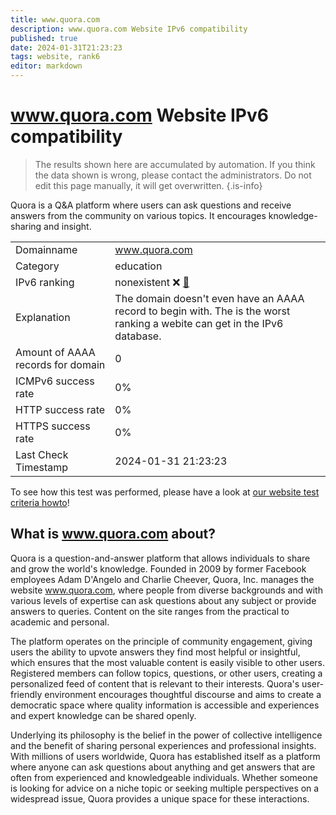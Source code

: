 ```yaml
---
title: www.quora.com
description: www.quora.com Website IPv6 compatibility
published: true
date: 2024-01-31T21:23:23
tags: website, rank6
editor: markdown
---
```


# www.quora.com Website IPv6 compatibility

> The results shown here are accumulated by automation. If you think the data shown is wrong, please contact the administrators. 
> Do not edit this page manually, it will get overwritten.
{.is-info}

Quora is a Q&A platform where users can ask questions and receive answers from the community on various topics. It encourages knowledge-sharing and insight.


|   |   |
| - | - |
| Domainname | www.quora.com
| Category | education |
| IPv6 ranking | nonexistent :x: [🔗](/howto/ranking) |
| Explanation | The domain doesn't even have an AAAA record to begin with. The is the worst ranking a webite can get in the IPv6 database. |
| Amount of AAAA records for domain | 0 |
| ICMPv6 success rate | 0%|
| HTTP success rate | 0% |
| HTTPS success rate | 0% |
| Last Check Timestamp | 2024-01-31 21:23:23 |

To see how this test was performed, please have a look at [our website test criteria howto](/howto/testcriteria/website)!


## What is www.quora.com about?
Quora is a question-and-answer platform that allows individuals to share and grow the world's knowledge. Founded in 2009 by former Facebook employees Adam D'Angelo and Charlie Cheever, Quora, Inc. manages the website www.quora.com, where people from diverse backgrounds and with various levels of expertise can ask questions about any subject or provide answers to queries. Content on the site ranges from the practical to academic and personal.

The platform operates on the principle of community engagement, giving users the ability to upvote answers they find most helpful or insightful, which ensures that the most valuable content is easily visible to other users. Registered members can follow topics, questions, or other users, creating a personalized feed of content that is relevant to their interests. Quora's user-friendly environment encourages thoughtful discourse and aims to create a democratic space where quality information is accessible and experiences and expert knowledge can be shared openly.

Underlying its philosophy is the belief in the power of collective intelligence and the benefit of sharing personal experiences and professional insights. With millions of users worldwide, Quora has established itself as a platform where anyone can ask questions about anything and get answers that are often from experienced and knowledgeable individuals. Whether someone is looking for advice on a niche topic or seeking multiple perspectives on a widespread issue, Quora provides a unique space for these interactions.


